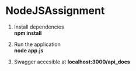 # NodeJSAssignment

1. Install dependencies</br>
    <b> npm install </b>
 
2. Run the application</br>
  <b> node app.js </b>
  
3. Swagger accesible at <b> localhost:3000/api_docs </b>
